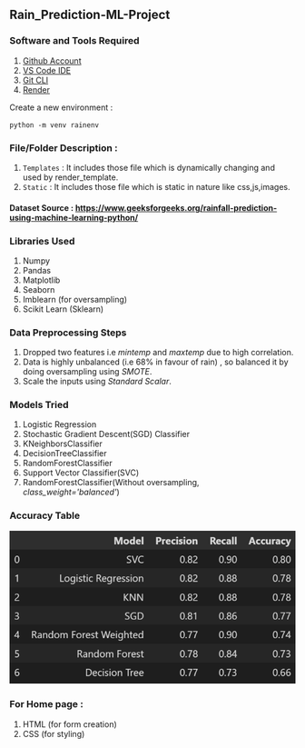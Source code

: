## Rain_Prediction-ML-Project

### Software and Tools Required

1. [Github Account](https://github.com)
2. [VS Code IDE](https://code.visualstudio.com/)
3. [Git CLI](https://git-scm.com/book/en/v2/Getting-Started-The-Command-Line)
4. [Render](https://dashboard.render.com/)

Create a new environment : 
```
python -m venv rainenv
```
### File/Folder Description :
1. `Templates` : It includes those file which is dynamically changing and used by render_template.
2. `Static` : It includes those file which is static in nature like css,js,images.

#### Dataset Source : https://www.geeksforgeeks.org/rainfall-prediction-using-machine-learning-python/

### Libraries Used 
1. Numpy
2. Pandas
3. Matplotlib
4. Seaborn
5. Imblearn (for oversampling)
6. Scikit Learn (Sklearn)

### Data Preprocessing Steps
1. Dropped two features i.e _mintemp_ and _maxtemp_ due to high correlation.
2. Data is highly unbalanced (i.e 68% in favour of rain) , so balanced it by doing oversampling using _SMOTE_.
3. Scale the inputs using _Standard Scalar_. 

### Models Tried 
1. Logistic Regression
2. Stochastic Gradient Descent(SGD) Classifier
3. KNeighborsClassifier
4. DecisionTreeClassifier
5. RandomForestClassifier
6. Support Vector Classifier(SVC)
7. RandomForestClassifier(Without oversampling, _class_weight='balanced'_)

### Accuracy Table 
![Accuracy table](model_accuracy.png)

### For Home page :
1. HTML (for form creation)
2. CSS (for styling)